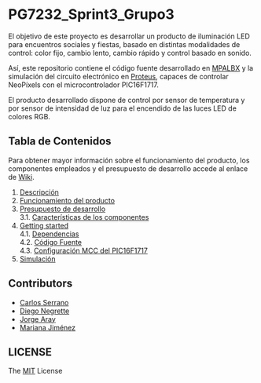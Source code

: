 # PG7232_Sprint3_Grupo3

El objetivo de este proyecto es desarrollar un producto de iluminación LED para encuentros sociales y fiestas, basado en distintas modalidades de control: color fijo, cambio lento, cambio rápido y control basado en sonido. 

Así, este repositorio contiene el código fuente desarrollado en [MPALBX](https://www.microchip.com/en-us/development-tools-tools-and-software/mplab-x-ide) y la simulación del circuito electrónico en [Proteus](https://www.labcenter.com/simulation/), capaces de controlar NeoPíxels con el microcontrolador PIC16F1717. 

El producto desarrollado dispone de control por sensor de temperatura y por sensor de intensidad de luz para el encendido de las luces LED de colores RGB.

## Tabla de Contenidos
Para obtener mayor información sobre el funcionamiento del producto, los componentes empleados y el presupuesto de desarrollo accede al enlace de [Wiki](https://github.com/annacafaro/PG7232_Sprint3_Grupo3/wiki).
1. [Descripción](https://github.com/annacafaro/PG7232_Sprint3_Grupo3/wiki)     
2. [Funcionamiento del producto](https://github.com/annacafaro/PG7232_Sprint3_Grupo3/wiki/Funcionamiento-del-producto)      
3. [Presupuesto de desarrollo](https://github.com/annacafaro/PG7232_Sprint3_Grupo3/wiki/Presupuesto-de-desarrollo)      
   3.1. [Características de los componentes](https://github.com/annacafaro/PG7232_Sprint3_Grupo3/wiki/Caracter%C3%ADsticas-de-los-componentes)      
4. [Getting started](https://github.com/annacafaro/PG7232_Sprint3_Grupo3/wiki/Getting-Started)          
   4.1. [Dependencias](https://github.com/annacafaro/PG7232_Sprint3_Grupo3/wiki/Getting-Started#dependencias)              
   4.2. [Código Fuente](https://github.com/annacafaro/PG7232_Sprint3_Grupo3/wiki/Getting-Started#c%C3%B3digo-fuente)         
   4.3. [Configuración MCC del PIC16F1717](https://github.com/annacafaro/PG7232_Sprint3_Grupo3/wiki/Configuraci%C3%B3n-MCC-del-PIC16F1717)         
5. [Simulación](https://github.com/annacafaro/PG7232_Sprint3_Grupo3/wiki/Simulaci%C3%B3n)                      

## Contributors
* [Carlos Serrano](https://github.com/carlosluissb)
* [Diego Negrette](https://github.com/DiegoNegrette)
* [Jorge Aray](https://github.com/electropelon)
* [Mariana Jiménez](https://github.com/marijml)

## LICENSE
The [MIT](https://github.com/annacafaro/PG7232_Sprint3_Grupo3/blob/main/LICENSE) License 
